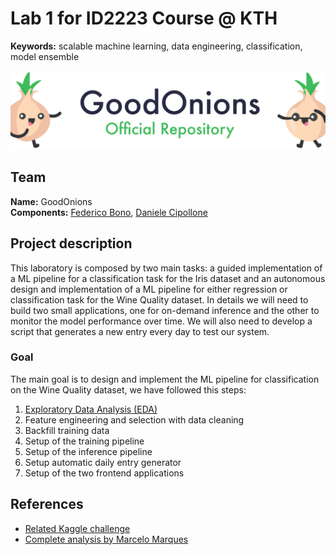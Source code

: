 # Lab 1 for ID2223 Course @ KTH

**Keywords:** scalable machine learning, data engineering, classification, model ensemble
<p align="center">
    <img src="imgs/goodonions_cover.png" alt="GoodOnions Official Repository"/>
</p>

## Team

**Name:** GoodOnions\
**Components:** [Federico Bono](https://github.com/FredBonux), [Daniele Cipollone](https://github.com/dancip00)

## Project description

This laboratory is composed by two main tasks: a guided implementation of a ML pipeline for a classification task for
the Iris dataset and an autonomous design and implementation of a ML pipeline for either regression or
classification task for the Wine Quality dataset.
In details we will need to build two small applications, one for on-demand inference and the other to monitor the model
performance over time. We will also need to develop a script that generates a new entry every day to test our
system.

### Goal

The main goal is to design and implement the ML pipeline for classification on the Wine Quality dataset, we have followed
this steps:

1. [Exploratory Data Analysis (EDA)](./wine/wine-eda-and-backfill-feature-group.ipynb)
2. Feature engineering and selection with data cleaning
3. Backfill training data
4. Setup of the training pipeline
5. Setup of the inference pipeline
6. Setup automatic daily entry generator
7. Setup of the two frontend applications

## References

- [Related Kaggle challenge](https://www.kaggle.com/datasets/rajyellow46/wine-quality)
- [Complete analysis by Marcelo Marques](https://www.kaggle.com/code/mgmarques/wines-type-and-quality-classification-exercises#Wine-Type-and-Quality-Classification)